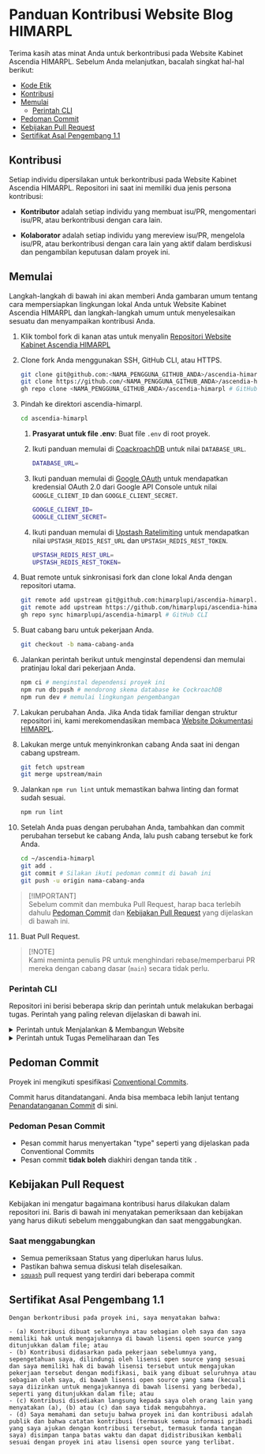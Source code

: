 # Panduan Kontribusi Website Blog HIMARPL

Terima kasih atas minat Anda untuk berkontribusi pada Website Kabinet Ascendia HIMARPL. Sebelum Anda melanjutkan, bacalah singkat hal-hal berikut:

- [Kode Etik](https://github.com/himarplupi/ascendia-himarpl/blob/main/CODE_OF_CONDUCT.md)
- [Kontribusi](#kontribusi)
- [Memulai](#memulai)
  - [Perintah CLI](#perintah-cli)
- [Pedoman Commit](#pedoman-commit)
- [Kebijakan Pull Request](#kebijakan-pull-request)
- [Sertifikat Asal Pengembang 1.1](#sertifikat-asal-pengembang-11)

## Kontribusi

Setiap individu dipersilakan untuk berkontribusi pada Website Kabinet Ascendia HIMARPL. Repositori ini saat ini memiliki dua jenis persona kontribusi:

- **Kontributor** adalah setiap individu yang membuat isu/PR, mengomentari isu/PR, atau berkontribusi dengan cara lain.

- **Kolaborator** adalah setiap individu yang mereview isu/PR, mengelola isu/PR, atau berkontribusi dengan cara lain yang aktif dalam berdiskusi dan pengambilan keputusan dalam proyek ini.

## Memulai

Langkah-langkah di bawah ini akan memberi Anda gambaran umum tentang cara mempersiapkan lingkungan lokal Anda untuk Website Kabinet Ascendia HIMARPL dan langkah-langkah umum untuk menyelesaikan sesuatu dan menyampaikan kontribusi Anda.

1. Klik tombol fork di kanan atas untuk menyalin [Repositori Website Kabinet Ascendia HIMARPL](https://github.com/himarplupi/ascendia-himarpl/fork)

2. Clone fork Anda menggunakan SSH, GitHub CLI, atau HTTPS.

   ```bash
   git clone git@github.com:<NAMA_PENGGUNA_GITHUB_ANDA>/ascendia-himarpl.git # SSH
   git clone https://github.com/<NAMA_PENGGUNA_GITHUB_ANDA>/ascendia-himarpl.git # HTTPS
   gh repo clone <NAMA_PENGGUNA_GITHUB_ANDA>/ascendia-himarpl # GitHub CLI
   ```

3. Pindah ke direktori ascendia-himarpl.

   ```bash
   cd ascendia-himarpl
   ```

   1. **Prasyarat untuk file .env**: Buat file `.env` di root proyek.

   2. Ikuti panduan memulai di [CoackroachDB](https://www.cockroachlabs.com/docs/cockroachcloud/quickstart) untuk nilai `DATABASE_URL`.

      ```bash
      DATABASE_URL=
      ```

   3. Ikuti panduan memulai di [Google OAuth](https://developers.google.com/identity/protocols/oauth2) untuk mendapatkan kredensial OAuth 2.0 dari Google API Console untuk nilai `GOOGLE_CLIENT_ID` dan `GOOGLE_CLIENT_SECRET`.

      ```bash
      GOOGLE_CLIENT_ID=
      GOOGLE_CLIENT_SECRET=
      ```

   4. Ikuti panduan memulai di [Upstash Ratelimiting](https://upstash.com/docs/oss/sdks/ts/ratelimit/gettingstarted) untuk mendapatkan nilai `UPSTASH_REDIS_REST_URL` dan `UPSTASH_REDIS_REST_TOKEN`.

      ```bash
      UPSTASH_REDIS_REST_URL=
      UPSTASH_REDIS_REST_TOKEN=
      ```

4. Buat remote untuk sinkronisasi fork dan clone lokal Anda dengan repositori utama.

   ```bash
   git remote add upstream git@github.com:himarplupi/ascendia-himarpl.git # SSH
   git remote add upstream https://github.com/himarplupi/ascendia-himarpl.git # HTTPS
   gh repo sync himarplupi/ascendia-himarpl # GitHub CLI
   ```

5. Buat cabang baru untuk pekerjaan Anda.

   ```bash
   git checkout -b nama-cabang-anda
   ```

6. Jalankan perintah berikut untuk menginstal dependensi dan memulai pratinjau lokal dari pekerjaan Anda.

   ```bash
   npm ci # menginstal dependensi proyek ini
   npm run db:push # mendorong skema database ke CockroachDB
   npm run dev # memulai lingkungan pengembangan
   ```

7. Lakukan perubahan Anda. Jika Anda tidak familiar dengan struktur repositori ini, kami merekomendasikan membaca [Website Dokumentasi HIMARPL](https://docs.himarpl.com).

8. Lakukan merge untuk menyinkronkan cabang Anda saat ini dengan cabang upstream.

   ```bash
   git fetch upstream
   git merge upstream/main
   ```

9. Jalankan `npm run lint` untuk memastikan bahwa linting dan format sudah sesuai.

   ```bash
   npm run lint
   ```

10. Setelah Anda puas dengan perubahan Anda, tambahkan dan commit perubahan tersebut ke cabang Anda, lalu push cabang tersebut ke fork Anda.

    ```bash
    cd ~/ascendia-himarpl
    git add .
    git commit # Silakan ikuti pedoman commit di bawah ini
    git push -u origin nama-cabang-anda
    ```

> [!IMPORTANT]\
> Sebelum commit dan membuka Pull Request, harap baca terlebih dahulu [Pedoman Commit](#pedoman-commit) dan [Kebijakan Pull Request](#kebijakan-pull-request) yang dijelaskan di bawah ini.

11. Buat Pull Request.

> [!NOTE]\
> Kami meminta penulis PR untuk menghindari rebase/memperbarui PR mereka dengan cabang dasar (`main`) secara tidak perlu.

### Perintah CLI

Repositori ini berisi beberapa skrip dan perintah untuk melakukan berbagai tugas. Perintah yang paling relevan dijelaskan di bawah ini.

<details>
  <summary>Perintah untuk Menjalankan & Membangun Website</summary>

- `npm run dev` menjalankan Server Pengembangan Lokal Next.js, mendengarkan secara default di `http://localhost:3000/`.
- `npm run build` membangun Aplikasi dalam mode Produksi. Outputnya secara default berada di dalam folder `.next`.
  - Ini digunakan untuk Website Kabinet Ascendia HIMARPL Vercel Deployments (Pratinjau & Produksi)
- `npm run start` memulai server web yang menjalankan konten yang dibangun dari `npm run build`

</details>

<details>
  <summary>Perintah untuk Tugas Pemeliharaan dan Tes</summary>

- `npm run db:push` mendorong skema database ke CockroachDB.
- `npm run db:studio` menjalankan prisma studio untuk manajemen database.
- `npm run lint` menjalankan linter untuk semua file.
- `npm run test` menjalankan semua tes secara lokal

</details>

## Pedoman Commit

Proyek ini mengikuti spesifikasi [Conventional Commits][].

Commit harus ditandatangani. Anda bisa membaca lebih lanjut tentang [Penandatanganan Commit][] di sini.

### Pedoman Pesan Commit

- Pesan commit harus menyertakan "type" seperti yang dijelaskan pada Conventional Commits
- Pesan commit **tidak boleh** diakhiri dengan tanda titik `.`

## Kebijakan Pull Request

Kebijakan ini mengatur bagaimana kontribusi harus dilakukan dalam repositori ini. Baris di bawah ini menyatakan pemeriksaan dan kebijakan yang harus diikuti sebelum menggabungkan dan saat menggabungkan.

### Saat menggabungkan

- Semua pemeriksaan Status yang diperlukan harus lulus.
- Pastikan bahwa semua diskusi telah diselesaikan.
- [`squash`][] pull request yang terdiri dari beberapa commit

## Sertifikat Asal Pengembang 1.1

```
Dengan berkontribusi pada proyek ini, saya menyatakan bahwa:

- (a) Kontribusi dibuat seluruhnya atau sebagian oleh saya dan saya memiliki hak untuk mengajukannya di bawah lisensi open source yang ditunjukkan dalam file; atau
- (b) Kontribusi didasarkan pada pekerjaan sebelumnya yang, sepengetahuan saya, dilindungi oleh lisensi open source yang sesuai dan saya memiliki hak di bawah lisensi tersebut untuk mengajukan pekerjaan tersebut dengan modifikasi, baik yang dibuat seluruhnya atau sebagian oleh saya, di bawah lisensi open source yang sama (kecuali saya diizinkan untuk mengajukannya di bawah lisensi yang berbeda), seperti yang ditunjukkan dalam file; atau
- (c) Kontribusi disediakan langsung kepada saya oleh orang lain yang menyatakan (a), (b) atau (c) dan saya tidak mengubahnya.
- (d) Saya memahami dan setuju bahwa proyek ini dan kontribusi adalah publik dan bahwa catatan kontribusi (termasuk semua informasi pribadi yang saya ajukan dengan kontribusi tersebut, termasuk tanda tangan saya) disimpan tanpa batas waktu dan dapat didistribusikan kembali sesuai dengan proyek ini atau lisensi open source yang terlibat.
```

[`squash`]: https://help.github.com/en/articles/about-pull-request-merges#squash-and-merge-your-pull-request-commits
[Conventional Commits]: https://www.conventionalcommits.org/
[Penandatanganan Commit]: https://docs.github.com/en/authentication/managing-commit-signature-verification/signing-commits
